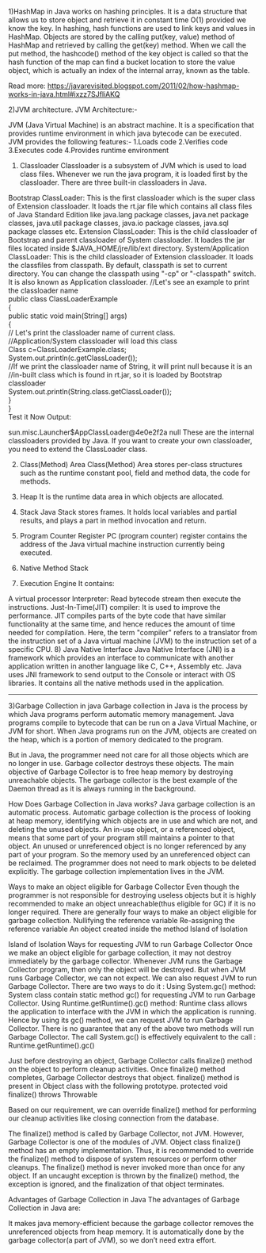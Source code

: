 1)HashMap in Java works on hashing principles. It is a data structure that allows us to store object and retrieve it in constant time O(1) provided we know the key. In hashing, hash functions are used to link keys and values in HashMap. Objects are stored by the calling put(key, value) method of HashMap and retrieved by calling the get(key) method. When we call the put method, the hashcode() method of the key object is called so that the hash function of the map can find a bucket location to store the value object, which is actually an index of the internal array, known as the table.

Read more: https://javarevisited.blogspot.com/2011/02/how-hashmap-works-in-java.html#ixzz7SJfliAKQ


2)JVM architecture.
JVM Architecture:-

JVM (Java Virtual Machine) is an abstract machine. It is a specification that provides runtime environment in which java bytecode can be executed.
JVM provides the following features:-
1.Loads code
2.Verifies code
3.Executes code
4.Provides runtime environment

1) Classloader
Classloader is a subsystem of JVM which is used to load class files. Whenever we run the java program, it is loaded first by the classloader. There are three built-in classloaders in Java.

Bootstrap ClassLoader: This is the first classloader which is the super class of Extension classloader. It loads the rt.jar file which contains all class files of Java Standard Edition like java.lang package classes, java.net package classes, java.util package classes, java.io package classes, java.sql package classes etc.
Extension ClassLoader: This is the child classloader of Bootstrap and parent classloader of System classloader. It loades the jar files located inside $JAVA_HOME/jre/lib/ext directory.
System/Application ClassLoader: This is the child classloader of Extension classloader. It loads the classfiles from classpath. By default, classpath is set to current directory. You can change the classpath using "-cp" or "-classpath" switch. It is also known as Application classloader.
//Let's see an example to print the classloader name  
public class ClassLoaderExample  
{  
    public static void main(String[] args)  
    {  
        // Let's print the classloader name of current class.   
        //Application/System classloader will load this class  
        Class c=ClassLoaderExample.class;  
        System.out.println(c.getClassLoader());  
        //If we print the classloader name of String, it will print null because it is an  
        //in-built class which is found in rt.jar, so it is loaded by Bootstrap classloader  
        System.out.println(String.class.getClassLoader());  
    }  
}     
Test it Now
Output:

sun.misc.Launcher$AppClassLoader@4e0e2f2a
null
These are the internal classloaders provided by Java. If you want to create your own classloader, you need to extend the ClassLoader class.

2) Class(Method) Area
Class(Method) Area stores per-class structures such as the runtime constant pool, field and method data, the code for methods.

3) Heap
It is the runtime data area in which objects are allocated.

4) Stack
Java Stack stores frames. It holds local variables and partial results, and plays a part in method invocation and return.

5) Program Counter Register
PC (program counter) register contains the address of the Java virtual machine instruction currently being executed.

6) Native Method Stack


7) Execution Engine
It contains:


A virtual processor
Interpreter: Read bytecode stream then execute the instructions.
Just-In-Time(JIT) compiler: It is used to improve the performance. JIT compiles parts of the byte code that have similar functionality at the same time, and hence reduces the amount of time needed for compilation. Here, the term "compiler" refers to a translator from the instruction set of a Java virtual machine (JVM) to the instruction set of a specific CPU.
8) Java Native Interface
Java Native Interface (JNI) is a framework which provides an interface to communicate with another application written in another language like C, C++, Assembly etc. Java uses JNI framework to send output to the Console or interact with OS libraries.
It contains all the native methods used in the application.

********************************************************************************************************************
3)Garbage Collection in java
Garbage collection in Java is the process by which Java programs perform automatic memory management. Java programs compile to bytecode that can be run on a Java Virtual Machine, or JVM for short. When Java programs run on the JVM, objects are created on the heap, which is a portion of memory dedicated to the program. 

But in Java, the programmer need not care for all those objects which are no longer in use. Garbage collector destroys these objects. The main objective of Garbage Collector is to free heap memory by destroying unreachable objects. The garbage collector is the best example of the Daemon thread as it is always running in the background. 

How Does Garbage Collection in Java works?
Java garbage collection is an automatic process. Automatic garbage collection is the process of looking at heap memory, identifying which objects are in use and which are not, and deleting the unused objects. An in-use object, or a referenced object, means that some part of your program still maintains a pointer to that object. An unused or unreferenced object is no longer referenced by any part of your program. So the memory used by an unreferenced object can be reclaimed. The programmer does not need to mark objects to be deleted explicitly. The garbage collection implementation lives in the JVM. 



Ways to make an object eligible for Garbage Collector
Even though the programmer is not responsible for destroying useless objects but it is highly recommended to make an object unreachable(thus eligible for GC) if it is no longer required.
There are generally four ways to make an object eligible for garbage collection.
Nullifying the reference variable
Re-assigning the reference variable
An object created inside the method
Island of Isolation


Island of Isolation
Ways for requesting JVM to run Garbage Collector
Once we make an object eligible for garbage collection, it may not destroy immediately by the garbage collector. Whenever JVM runs the Garbage Collector program, then only the object will be destroyed. But when JVM runs Garbage Collector, we can not expect.
We can also request JVM to run Garbage Collector. There are two ways to do it : 
Using System.gc() method: System class contain static method gc() for requesting JVM to run Garbage Collector.
Using Runtime.getRuntime().gc() method: Runtime class allows the application to interface with the JVM in which the application is running. Hence by using its gc() method, we can request JVM to run Garbage Collector.
There is no guarantee that any of the above two methods will run Garbage Collector.
The call System.gc() is effectively equivalent to the call : Runtime.getRuntime().gc()

Just before destroying an object, Garbage Collector calls finalize() method on the object to perform cleanup activities. Once finalize() method completes, Garbage Collector destroys that object.
finalize() method is present in Object class with the following prototype.
protected void finalize() throws Throwable


Based on our requirement, we can override finalize() method for performing our cleanup activities like closing connection from the database. 

The finalize() method is called by Garbage Collector, not JVM. However, Garbage Collector is one of the modules of JVM.
Object class finalize() method has an empty implementation. Thus, it is recommended to override the finalize() method to dispose of system resources or perform other cleanups.
The finalize() method is never invoked more than once for any object.
If an uncaught exception is thrown by the finalize() method, the exception is ignored, and the finalization of that object terminates.



Advantages of Garbage Collection in Java
The advantages of Garbage Collection in Java are:

It makes java memory-efficient because the garbage collector removes the unreferenced objects from heap memory.
It is automatically done by the garbage collector(a part of JVM), so we don’t need extra effort.
